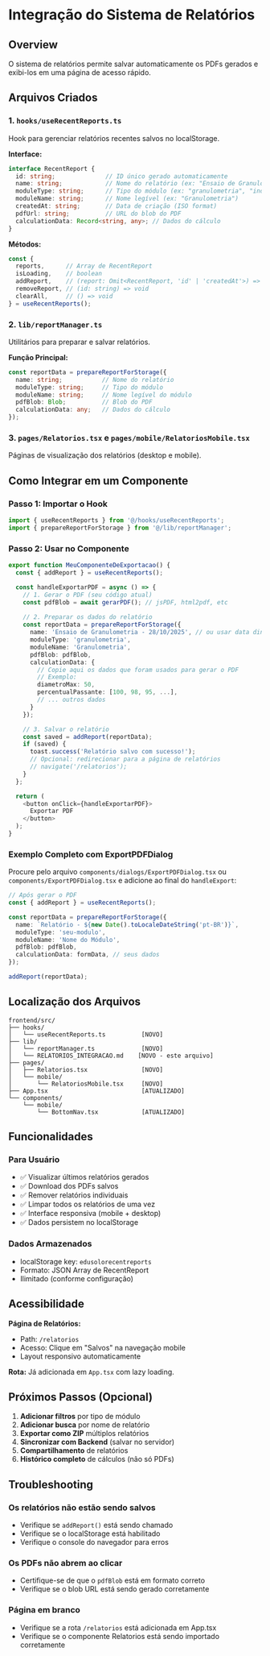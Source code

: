 # Integração do Sistema de Relatórios

## Overview
O sistema de relatórios permite salvar automaticamente os PDFs gerados e exibi-los em uma página de acesso rápido.

## Arquivos Criados

### 1. `hooks/useRecentReports.ts`
Hook para gerenciar relatórios recentes salvos no localStorage.

**Interface:**
```typescript
interface RecentReport {
  id: string;              // ID único gerado automaticamente
  name: string;            // Nome do relatório (ex: "Ensaio de Granulometria - 28/10/2025")
  moduleType: string;      // Tipo do módulo (ex: "granulometria", "indices-fisicos")
  moduleName: string;      // Nome legível (ex: "Granulometria")
  createdAt: string;       // Data de criação (ISO format)
  pdfUrl: string;          // URL do blob do PDF
  calculationData: Record<string, any>; // Dados do cálculo
}
```

**Métodos:**
```typescript
const {
  reports,      // Array de RecentReport
  isLoading,    // boolean
  addReport,    // (report: Omit<RecentReport, 'id' | 'createdAt'>) => RecentReport | null
  removeReport, // (id: string) => void
  clearAll,     // () => void
} = useRecentReports();
```

### 2. `lib/reportManager.ts`
Utilitários para preparar e salvar relatórios.

**Função Principal:**
```typescript
const reportData = prepareReportForStorage({
  name: string;           // Nome do relatório
  moduleType: string;     // Tipo do módulo
  moduleName: string;     // Nome legível do módulo
  pdfBlob: Blob;          // Blob do PDF
  calculationData: any;   // Dados do cálculo
});
```

### 3. `pages/Relatorios.tsx` e `pages/mobile/RelatoriosMobile.tsx`
Páginas de visualização dos relatórios (desktop e mobile).

## Como Integrar em um Componente

### Passo 1: Importar o Hook
```typescript
import { useRecentReports } from '@/hooks/useRecentReports';
import { prepareReportForStorage } from '@/lib/reportManager';
```

### Passo 2: Usar no Componente
```typescript
export function MeuComponenteDeExportacao() {
  const { addReport } = useRecentReports();

  const handleExportarPDF = async () => {
    // 1. Gerar o PDF (seu código atual)
    const pdfBlob = await gerarPDF(); // jsPDF, html2pdf, etc
    
    // 2. Preparar os dados do relatório
    const reportData = prepareReportForStorage({
      name: 'Ensaio de Granulometria - 28/10/2025', // ou usar data dinâmica
      moduleType: 'granulometria',
      moduleName: 'Granulometria',
      pdfBlob: pdfBlob,
      calculationData: {
        // Copie aqui os dados que foram usados para gerar o PDF
        // Exemplo:
        diametroMax: 50,
        percentualPassante: [100, 98, 95, ...],
        // ... outros dados
      }
    });

    // 3. Salvar o relatório
    const saved = addReport(reportData);
    if (saved) {
      toast.success('Relatório salvo com sucesso!');
      // Opcional: redirecionar para a página de relatórios
      // navigate('/relatorios');
    }
  };

  return (
    <button onClick={handleExportarPDF}>
      Exportar PDF
    </button>
  );
}
```

### Exemplo Completo com ExportPDFDialog

Procure pelo arquivo `components/dialogs/ExportPDFDialog.tsx` ou `components/ExportPDFDialog.tsx` e adicione ao final do `handleExport`:

```typescript
// Após gerar o PDF
const { addReport } = useRecentReports();

const reportData = prepareReportForStorage({
  name: `Relatório - ${new Date().toLocaleDateString('pt-BR')}`,
  moduleType: 'seu-modulo',
  moduleName: 'Nome do Módulo',
  pdfBlob: pdfBlob,
  calculationData: formData, // seus dados
});

addReport(reportData);
```

## Localização dos Arquivos

```
frontend/src/
├── hooks/
│   └── useRecentReports.ts          [NOVO]
├── lib/
│   └── reportManager.ts             [NOVO]
│   └── RELATORIOS_INTEGRACAO.md    [NOVO - este arquivo]
├── pages/
│   ├── Relatorios.tsx               [NOVO]
│   └── mobile/
│       └── RelatoriosMobile.tsx     [NOVO]
├── App.tsx                          [ATUALIZADO]
└── components/
    └── mobile/
        └── BottomNav.tsx            [ATUALIZADO]
```

## Funcionalidades

### Para Usuário
- ✅ Visualizar últimos relatórios gerados
- ✅ Download dos PDFs salvos
- ✅ Remover relatórios individuais
- ✅ Limpar todos os relatórios de uma vez
- ✅ Interface responsiva (mobile + desktop)
- ✅ Dados persistem no localStorage

### Dados Armazenados
- localStorage key: `edusolorecentreports`
- Formato: JSON Array de RecentReport
- Ilimitado (conforme configuração)

## Acessibilidade

**Página de Relatórios:**
- Path: `/relatorios`
- Acesso: Clique em "Salvos" na navegação mobile
- Layout responsivo automaticamente

**Rota:**
Já adicionada em `App.tsx` com lazy loading.

## Próximos Passos (Opcional)

1. **Adicionar filtros** por tipo de módulo
2. **Adicionar busca** por nome de relatório
3. **Exportar como ZIP** múltiplos relatórios
4. **Sincronizar com Backend** (salvar no servidor)
5. **Compartilhamento** de relatórios
6. **Histórico completo** de cálculos (não só PDFs)

## Troubleshooting

### Os relatórios não estão sendo salvos
- Verifique se `addReport()` está sendo chamado
- Verifique se o localStorage está habilitado
- Verifique o console do navegador para erros

### Os PDFs não abrem ao clicar
- Certifique-se de que o `pdfBlob` está em formato correto
- Verifique se o blob URL está sendo gerado corretamente

### Página em branco
- Verifique se a rota `/relatorios` está adicionada em App.tsx
- Verifique se o componente Relatorios está sendo importado corretamente